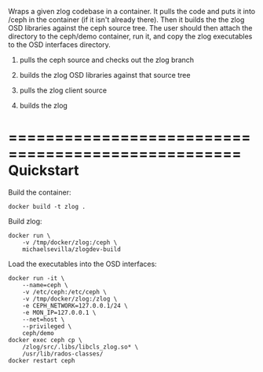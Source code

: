 Wraps a given zlog codebase in a container. It pulls the code and puts it into /ceph in the container (if it isn't already there). Then it builds the the zlog OSD libraries against the ceph source tree. The user should then attach the directory to the ceph/demo container, run it, and copy the zlog executables to the OSD interfaces directory. 

1. pulls the ceph source and checks out the zlog branch

2. builds the zlog OSD libraries against that source tree

3. pulls the zlog client source 

4. builds the zlog 

===================================================
Quickstart
===================================================

Build the container: 

    docker build -t zlog .

Build zlog: 

    docker run \
        -v /tmp/docker/zlog:/ceph \
        michaelsevilla/zlogdev-build

Load the executables into the OSD interfaces:

    docker run -it \
        --name=ceph \
        -v /etc/ceph:/etc/ceph \
        -v /tmp/docker/zlog:/zlog \
        -e CEPH_NETWORK=127.0.0.1/24 \
        -e MON_IP=127.0.0.1 \
        --net=host \
        --privileged \
        ceph/demo
    docker exec ceph cp \
        /zlog/src/.libs/libcls_zlog.so* \
        /usr/lib/rados-classes/
    docker restart ceph

